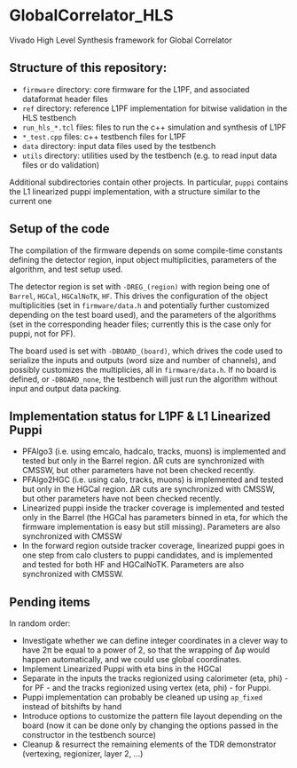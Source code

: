 # GlobalCorrelator_HLS
Vivado High Level Synthesis framework for Global Correlator

## Structure of this repository:
 * `firmware` directory: core firmware for the L1PF, and associated dataformat header files
 * `ref` directory: reference L1PF implementation for bitwise validation in the HLS testbench
 * `run_hls_*.tcl` files: files to run the c++ simulation and synthesis of L1PF
 * `*_test.cpp` files: c++ testbench files for L1PF
 * `data` directory: input data files used by the testbench
 * `utils` directory: utilities used by the testbench (e.g. to read input data files or do validation)

Additional subdirectories contain other projects. In particular, `puppi` contains the L1 linearized puppi implementation, with a structure similar to the current one

## Setup of the code

The compilation of the firmware depends on some compile-time constants defining the detector region, input object multiplicities, parameters of the algorithm, and test setup used.

The detector region is set with `-DREG_(region)` with region being one of `Barrel`, `HGCal`, `HGCalNoTK`, `HF`. This drives the configuration of the object multiplicities (set in `firmware/data.h` and potentially further customized depending on the test board used), and the parameters of the algorithms (set in the corresponding header files; currently this is the case only for puppi, not for PF).

The board used is set with `-DBOARD_(board)`, which drives the code used to serialize the inputs and outputs (word size and number of channels), and possibly customizes the multiplicies, all in `firmware/data.h`. If no board is defined, or `-DBOARD_none`, the testbench will just run the algorithm without input and output data packing.

## Implementation status for L1PF & L1 Linearized Puppi

* PFAlgo3 (i.e. using emcalo, hadcalo, tracks, muons) is implemented and tested but only in the Barrel region. &Delta;R cuts are synchronized with CMSSW, but other parameters have not been checked recently.
* PFAlgo2HGC (i.e. using calo, tracks, muons) is implemented and tested but only in the HGCal region. &Delta;R cuts are synchronized with CMSSW, but other parameters have not been checked recently.
* Linearized puppi inside the tracker coverage is implemented and tested only in the Barrel (the HGCal has parameters binned in eta, for which the firmware implementation is easy but still missing). Parameters are also synchronized with CMSSW
* In the forward region outside tracker coverage, linearized puppi goes in one step from calo clusters to puppi candidates, and is implemented and tested for both HF and HGCalNoTK. Parameters are also synchronized with
CMSSW.

## Pending items

In random order:
* Investigate whether we can define integer coordinates in a clever way to have 2&pi; be equal to a power of 2, so that the wrapping of &Delta;&phi; would happen automatically, and we could use global coordinates.
* Implement Linearized Puppi with eta bins in the HGCal
* Separate in the inputs the tracks regionized using calorimeter (eta, phi) - for PF - and the tracks regionized using vertex (eta, phi) - for Puppi.
* Puppi implementation can probably be cleaned up using `ap_fixed` instead of bitshifts by hand
* Introduce options to customize the pattern file layout depending on the board (now it can be done only by changing the options passed in the constructor in the testbench source)
* Cleanup & resurrect the remaining elements of the TDR demonstrator (vertexing, regionizer, layer 2, ...)
